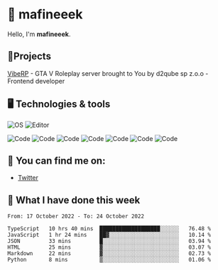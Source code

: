 # 👋 mafineeek
Hello, I'm **mafineeek**.

## 📝Projects

[VibeRP](https://v-rp.pl) - GTA V Roleplay server brought to You by d2qube sp z.o.o - Frontend developer

## 🖥️ Technologies & tools

![OS](https://img.shields.io/badge/OS-Windows-informational?style=flat&logo=OS&logoColor=white&color=2bbc8a)
![Editor](https://img.shields.io/badge/Editor-VScode-informational?style=flat&logo=Editor&logoColor=white&color=2bbc8a)

![Code](https://img.shields.io/badge/Code-Typescript-informational?style=flat&logo=Code&logoColor=white&color=2bbc8a)
![Code](https://img.shields.io/badge/Code-Javascript-informational?style=flat&logo=Code&logoColor=white&color=2bbc8a)
![Code](https://img.shields.io/badge/Code-Nodejs-informational?style=flat&logo=Code&logoColor=white&color=2bbc8a)
![Code](https://img.shields.io/badge/Code-Typescript-informational?style=flat&logo=Code&logoColor=white&color=2bbc8a) 
![Code](https://img.shields.io/badge/Code-HTML-informational?style=flat&logo=Code&logoColor=white&color=2bbc8a)
![Code](https://img.shields.io/badge/Code-CSS-informational?style=flat&logo=Code&logoColor=white&color=2bbc8a)
![Code](https://img.shields.io/badge/Code-React-informational?style=flat&logo=Code&logoColor=white&color=2bbc8a)

## 👭 You can find me on:
- [Twitter](https://twitter.com/devmafineeek)

## 📰 What I have done this week
<!--START_SECTION:waka-->

```text
From: 17 October 2022 - To: 24 October 2022

TypeScript   10 hrs 40 mins  ███████████████████░░░░░░   76.48 %
JavaScript   1 hr 24 mins    ██▓░░░░░░░░░░░░░░░░░░░░░░   10.14 %
JSON         33 mins         █░░░░░░░░░░░░░░░░░░░░░░░░   03.94 %
HTML         25 mins         ▓░░░░░░░░░░░░░░░░░░░░░░░░   03.07 %
Markdown     22 mins         ▓░░░░░░░░░░░░░░░░░░░░░░░░   02.73 %
Python       8 mins          ▒░░░░░░░░░░░░░░░░░░░░░░░░   01.06 %
```

<!--END_SECTION:waka-->
